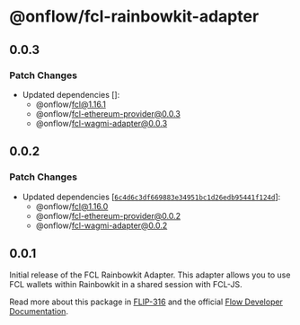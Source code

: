 # @onflow/fcl-rainbowkit-adapter

## 0.0.3

### Patch Changes

- Updated dependencies []:
  - @onflow/fcl@1.16.1
  - @onflow/fcl-ethereum-provider@0.0.3
  - @onflow/fcl-wagmi-adapter@0.0.3

## 0.0.2

### Patch Changes

- Updated dependencies [[`6c4d6c3df669883e34951bc1d26edb95441f124d`](https://github.com/onflow/fcl-js/commit/6c4d6c3df669883e34951bc1d26edb95441f124d)]:
  - @onflow/fcl@1.16.0
  - @onflow/fcl-ethereum-provider@0.0.2
  - @onflow/fcl-wagmi-adapter@0.0.2

## 0.0.1

Initial release of the FCL Rainbowkit Adapter. This adapter allows you to use FCL wallets within Rainbowkit in a shared session with FCL-JS.

Read more about this package in [FLIP-316](https://github.com/onflow/flips/pull/317) and the official [Flow Developer Documentation](https://developers.flow.com/tools/clients/fcl-js/cross-vm/rainbowkit-adapter).
